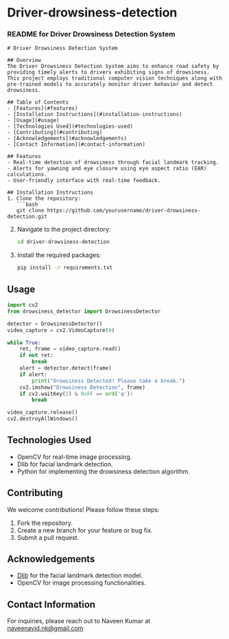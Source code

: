 # Driver-drowsiness-detection

### README for Driver Drowsiness Detection System

```
# Driver Drowsiness Detection System

## Overview
The Driver Drowsiness Detection System aims to enhance road safety by providing timely alerts to drivers exhibiting signs of drowsiness. This project employs traditional computer vision techniques along with pre-trained models to accurately monitor driver behavior and detect drowsiness.

## Table of Contents
- [Features](#features)
- [Installation Instructions](#installation-instructions)
- [Usage](#usage)
- [Technologies Used](#technologies-used)
- [Contributing](#contributing)
- [Acknowledgements](#acknowledgements)
- [Contact Information](#contact-information)

## Features
- Real-time detection of drowsiness through facial landmark tracking.
- Alerts for yawning and eye closure using eye aspect ratio (EAR) calculations.
- User-friendly interface with real-time feedback.

## Installation Instructions
1. Clone the repository:
   ```bash
   git clone https://github.com/yourusername/driver-drowsiness-detection.git
   ```
2. Navigate to the project directory:
   ```bash
   cd driver-drowsiness-detection
   ```
3. Install the required packages:
   ```bash
   pip install -r requirements.txt
   ```

## Usage
```python
import cv2
from drowsiness_detector import DrowsinessDetector

detector = DrowsinessDetector()
video_capture = cv2.VideoCapture(0)

while True:
    ret, frame = video_capture.read()
    if not ret:
        break
    alert = detector.detect(frame)
    if alert:
        print("Drowsiness Detected! Please take a break.")
    cv2.imshow("Drowsiness Detection", frame)
    if cv2.waitKey(1) & 0xFF == ord('q'):
        break

video_capture.release()
cv2.destroyAllWindows()
```

## Technologies Used
- OpenCV for real-time image processing.
- Dlib for facial landmark detection.
- Python for implementing the drowsiness detection algorithm.

## Contributing
We welcome contributions! Please follow these steps:
1. Fork the repository.
2. Create a new branch for your feature or bug fix.
3. Submit a pull request.

## Acknowledgements
- [Dlib](http://dlib.net/) for the facial landmark detection model.
- OpenCV for image processing functionalities.

## Contact Information
For inquiries, please reach out to Naveen Kumar at naveenavid.nk@gmail.com
```
